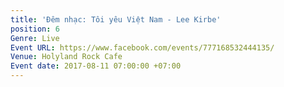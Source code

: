 ```yaml
---
title: 'Đêm nhạc: Tôi yêu Việt Nam - Lee Kirbe'
position: 6
Genre: Live
Event URL: https://www.facebook.com/events/777168532444135/
Venue: Holyland Rock Cafe
Event date: 2017-08-11 07:00:00 +07:00
---
```


